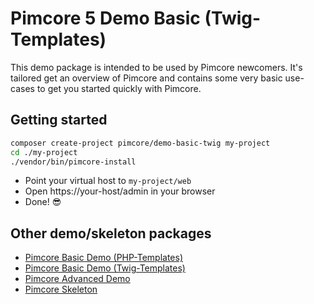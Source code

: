 # Pimcore 5 Demo Basic (Twig-Templates)
 
This demo package is intended to be used by Pimcore newcomers. It's tailored get an overview of 
Pimcore and contains some very basic use-cases to get you started quickly with Pimcore.  

## Getting started 
```bash
composer create-project pimcore/demo-basic-twig my-project
cd ./my-project
./vendor/bin/pimcore-install
```

- Point your virtual host to `my-project/web` 
- Open https://your-host/admin in your browser
- Done! 😎


## Other demo/skeleton packages
- [Pimcore Basic Demo (PHP-Templates)](https://github.com/pimcore/demo-basic)
- [Pimcore Basic Demo (Twig-Templates)](https://github.com/pimcore/demo-basic-twig)
- [Pimcore Advanced Demo](https://github.com/pimcore/demo-advanced) 
- [Pimcore Skeleton](https://github.com/pimcore/skeleton)